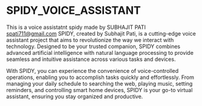 # SPIDY_VOICE_ASSISTANT
This is a voice assistatnt spidy made by
SUBHAJIT PATI
spati711@gmail.com
SPIDY, created by Subhajit Pati, is a cutting-edge voice assistant project that aims to revolutionize the way we interact with technology. Designed to be your trusted companion, SPIDY combines advanced artificial intelligence with natural language processing to provide seamless and intuitive assistance across various tasks and devices.

With SPIDY, you can experience the convenience of voice-controlled operations, enabling you to accomplish tasks quickly and effortlessly. From managing your daily schedule to searching the web, playing music, setting reminders, and controlling smart home devices, SPIDY is your go-to virtual assistant, ensuring you stay organized and productive.
